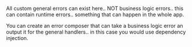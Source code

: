 All custom general errors can exist here.. NOT business logic errors.. this can contain runtime errors.. something that can happen in the whole app.

You can create an error composer that can take a business logic error an output it for the general handlers.. in this case you would use dependency injection.
